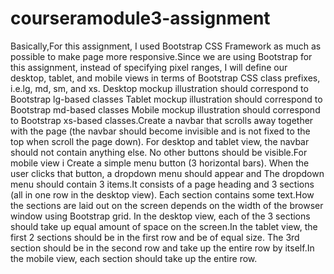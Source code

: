 # courseramodule3-assignment
Basically,For this assignment, I used  Bootstrap CSS Framework as much as possible to make page more responsive.Since we are using Bootstrap for this assignment, instead of specifying pixel ranges, I will define our desktop, tablet, and mobile views in terms of Bootstrap CSS class prefixes, i.e.lg, md, sm, and xs.  Desktop mockup illustration should correspond to Bootstrap lg-based classes Tablet mockup illustration should correspond to Bootstrap md-based classes Mobile mockup illustration should correspond to Bootstrap xs-based classes.Create a navbar that scrolls away together with the page (the navbar should become invisible and is not fixed to the top when scroll the page down). For desktop and tablet view, the navbar should not contain anything else. No other buttons should be visible.For mobile view i Create a simple menu button (3 horizontal bars). When the user clicks that button, a dropdown menu should appear and The dropdown menu should contain 3 items.It consists of a page heading and 3 sections (all in one row in the desktop view). Each section contains some text.How the sections are laid out on the screen depends on the width of the browser window using Bootstrap grid. In the desktop view, each of the 3 sections should take up equal amount of space on the screen.In the tablet view, the first 2 sections should be in the first row and be of equal size. The 3rd section should be in the second row and take up the entire row by itself.In the mobile view, each section should take up the entire row.
